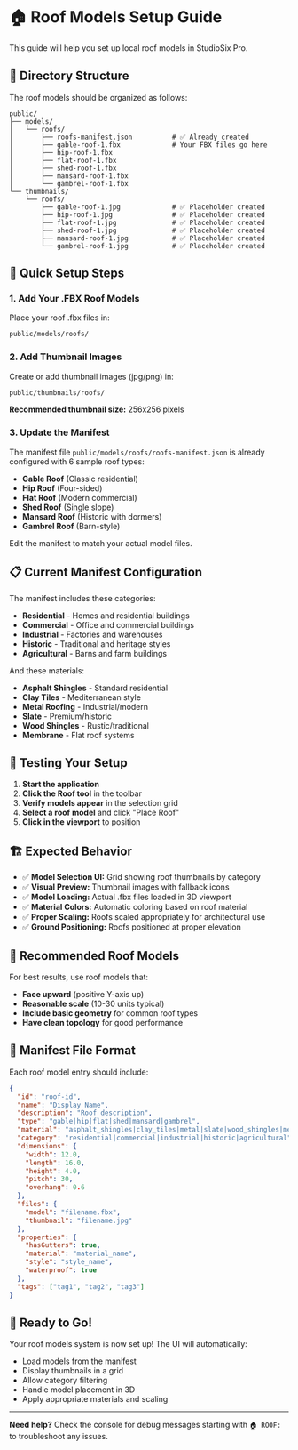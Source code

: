 # 🏠 Roof Models Setup Guide

This guide will help you set up local roof models in StudioSix Pro.

## 📁 Directory Structure

The roof models should be organized as follows:

```
public/
├── models/
│   └── roofs/
│       ├── roofs-manifest.json          # ✅ Already created
│       ├── gable-roof-1.fbx             # Your FBX files go here
│       ├── hip-roof-1.fbx
│       ├── flat-roof-1.fbx
│       ├── shed-roof-1.fbx
│       ├── mansard-roof-1.fbx
│       └── gambrel-roof-1.fbx
└── thumbnails/
    └── roofs/
        ├── gable-roof-1.jpg             # ✅ Placeholder created
        ├── hip-roof-1.jpg               # ✅ Placeholder created
        ├── flat-roof-1.jpg              # ✅ Placeholder created
        ├── shed-roof-1.jpg              # ✅ Placeholder created
        ├── mansard-roof-1.jpg           # ✅ Placeholder created
        └── gambrel-roof-1.jpg           # ✅ Placeholder created
```

## 🎯 Quick Setup Steps

### 1. Add Your .FBX Roof Models
Place your roof .fbx files in:
```bash
public/models/roofs/
```

### 2. Add Thumbnail Images
Create or add thumbnail images (jpg/png) in:
```bash
public/thumbnails/roofs/
```

**Recommended thumbnail size:** 256x256 pixels

### 3. Update the Manifest
The manifest file `public/models/roofs/roofs-manifest.json` is already configured with 6 sample roof types:

- **Gable Roof** (Classic residential)
- **Hip Roof** (Four-sided)
- **Flat Roof** (Modern commercial)
- **Shed Roof** (Single slope)
- **Mansard Roof** (Historic with dormers)
- **Gambrel Roof** (Barn-style)

Edit the manifest to match your actual model files.

## 📋 Current Manifest Configuration

The manifest includes these categories:
- **Residential** - Homes and residential buildings
- **Commercial** - Office and commercial buildings  
- **Industrial** - Factories and warehouses
- **Historic** - Traditional and heritage styles
- **Agricultural** - Barns and farm buildings

And these materials:
- **Asphalt Shingles** - Standard residential
- **Clay Tiles** - Mediterranean style
- **Metal Roofing** - Industrial/modern
- **Slate** - Premium/historic
- **Wood Shingles** - Rustic/traditional
- **Membrane** - Flat roof systems

## 🔧 Testing Your Setup

1. **Start the application**
2. **Click the Roof tool** in the toolbar
3. **Verify models appear** in the selection grid
4. **Select a roof model** and click "Place Roof"
5. **Click in the viewport** to position

## 🏗️ Expected Behavior

- ✅ **Model Selection UI:** Grid showing roof thumbnails by category
- ✅ **Visual Preview:** Thumbnail images with fallback icons
- ✅ **Model Loading:** Actual .fbx files loaded in 3D viewport
- ✅ **Material Colors:** Automatic coloring based on roof material
- ✅ **Proper Scaling:** Roofs scaled appropriately for architectural use
- ✅ **Ground Positioning:** Roofs positioned at proper elevation

## 🎨 Recommended Roof Models

For best results, use roof models that:
- **Face upward** (positive Y-axis up)
- **Reasonable scale** (10-30 units typical)
- **Include basic geometry** for common roof types
- **Have clean topology** for good performance

## 📝 Manifest File Format

Each roof model entry should include:

```json
{
  "id": "roof-id",
  "name": "Display Name",
  "description": "Roof description",
  "type": "gable|hip|flat|shed|mansard|gambrel",
  "material": "asphalt_shingles|clay_tiles|metal|slate|wood_shingles|membrane",
  "category": "residential|commercial|industrial|historic|agricultural",
  "dimensions": {
    "width": 12.0,
    "length": 16.0,
    "height": 4.0,
    "pitch": 30,
    "overhang": 0.6
  },
  "files": {
    "model": "filename.fbx",
    "thumbnail": "filename.jpg"
  },
  "properties": {
    "hasGutters": true,
    "material": "material_name",
    "style": "style_name",
    "waterproof": true
  },
  "tags": ["tag1", "tag2", "tag3"]
}
```

## 🚀 Ready to Go!

Your roof models system is now set up! The UI will automatically:

- Load models from the manifest
- Display thumbnails in a grid
- Allow category filtering
- Handle model placement in 3D
- Apply appropriate materials and scaling

---

**Need help?** Check the console for debug messages starting with `🏠 ROOF:` to troubleshoot any issues.











